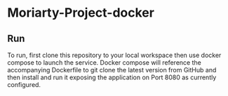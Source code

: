 # Moriarty-Project-docker

## Run 

To run, first clone this repository to your local workspace then use docker compose to launch the service. Docker compose will reference the accompanying Dockerfile to git clone the latest version from GitHub and then install and run it exposing the application on Port 8080 as currently configured. 
